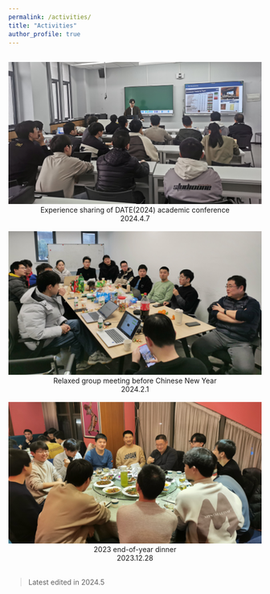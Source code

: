 ```yaml
---
permalink: /activities/
title: "Activities"
author_profile: true
---
```


<center>
<br>

<img src="../../images/picture/2024-date-lishun.jpg">
    <figcaption>
        Experience sharing of DATE(2024) academic conference
        <br>
        2024.4.7
    </figcaption>
<br>

<img src="../../images/picture/2024-vocation-meeting.jpg">
    <figcaption>
        Relaxed group meeting before Chinese New Year
        <br>
        2024.2.1
    </figcaption>
<br>

<img src="../../images/picture/2023-end-dinner.jpg">
    <figcaption>
        2023 end-of-year dinner
        <br>
        2023.12.28
    </figcaption>
<br>

</center>

> Latest edited in 2024.5